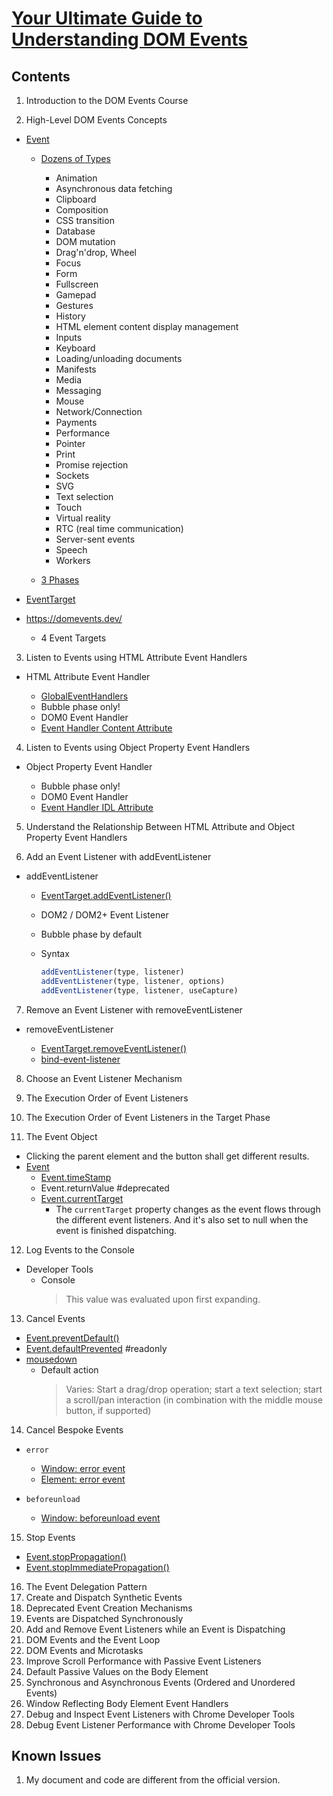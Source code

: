 # [Your Ultimate Guide to Understanding DOM Events](https://egghead.io/courses/your-ultimate-guide-to-understanding-dom-events-6c0c0d23)

## Contents

1. Introduction to the DOM Events Course

2. High-Level DOM Events Concepts

- [Event](https://developer.mozilla.org/en-US/docs/Web/API/Event)

  - [Dozens of Types](https://developer.mozilla.org/en-US/docs/Web/Events)

    - Animation
    - Asynchronous data fetching
    - Clipboard
    - Composition
    - CSS transition
    - Database
    - DOM mutation
    - Drag'n'drop, Wheel
    - Focus
    - Form
    - Fullscreen
    - Gamepad
    - Gestures
    - History
    - HTML element content display management
    - Inputs
    - Keyboard
    - Loading/unloading documents
    - Manifests
    - Media
    - Messaging
    - Mouse
    - Network/Connection
    - Payments
    - Performance
    - Pointer
    - Print
    - Promise rejection
    - Sockets
    - SVG
    - Text selection
    - Touch
    - Virtual reality
    - RTC (real time communication)
    - Server-sent events
    - Speech
    - Workers

  - [3 Phases](https://developer.mozilla.org/en-US/docs/Web/API/Event/eventPhase)

- [EventTarget](https://developer.mozilla.org/en-US/docs/Web/API/EventTarget)

- https://domevents.dev/

  - 4 Event Targets

3. Listen to Events using HTML Attribute Event Handlers

- HTML Attribute Event Handler

  - [GlobalEventHandlers](https://developer.mozilla.org/en-US/docs/Web/API/GlobalEventHandlers)
  - Bubble phase only!
  - DOM0 Event Handler
  - [Event Handler Content Attribute](https://html.spec.whatwg.org/multipage/webappapis.html#event-handler-content-attributes)

4. Listen to Events using Object Property Event Handlers

- Object Property Event Handler

  - Bubble phase only!
  - DOM0 Event Handler
  - [Event Handler IDL Attribute](https://html.spec.whatwg.org/multipage/webappapis.html#event-handler-idl-attributes)

5. Understand the Relationship Between HTML Attribute and Object Property Event Handlers

6. Add an Event Listener with addEventListener

- addEventListener

  - [EventTarget.addEventListener()](https://developer.mozilla.org/en-US/docs/Web/API/EventTarget/addEventListener)
  - DOM2 / DOM2+ Event Listener
  - Bubble phase by default
  - Syntax

    ```js
    addEventListener(type, listener)
    addEventListener(type, listener, options)
    addEventListener(type, listener, useCapture)
    ```

7. Remove an Event Listener with removeEventListener

- removeEventListener

  - [EventTarget.removeEventListener()](https://developer.mozilla.org/en-US/docs/Web/API/EventTarget/removeEventListener)
  - [bind-event-listener](https://github.com/alexreardon/bind-event-listener)

8. Choose an Event Listener Mechanism

9. The Execution Order of Event Listeners

10. The Execution Order of Event Listeners in the Target Phase

11. The Event Object

- Clicking the parent element and the button shall get different results.
- [Event](https://developer.mozilla.org/en-US/docs/Web/API/Event)
  - [Event.timeStamp](https://developer.mozilla.org/en-US/docs/Web/API/Event/timeStamp)
  - Event.returnValue #deprecated
  - [Event.currentTarget](https://developer.mozilla.org/en-US/docs/Web/API/Event/currentTarget)
    - The `currentTarget` property changes as the event flows through the different event listeners. And it's also set to null when the event is finished dispatching.

12. Log Events to the Console

- Developer Tools
  - Console
    > This value was evaluated upon first expanding.

13. Cancel Events

- [Event.preventDefault()](https://developer.mozilla.org/en-US/docs/Web/API/Event/preventDefault)
- [Event.defaultPrevented](https://developer.mozilla.org/en-US/docs/Web/API/Event/defaultPrevented) #readonly
- [mousedown](https://w3c.github.io/uievents/#event-type-mousedown)
  - Default action
    > Varies: Start a drag/drop operation; start a text selection; start a scroll/pan interaction (in combination with the middle mouse button, if supported)

14. Cancel Bespoke Events

- `error`

  - [Window: error event](https://developer.mozilla.org/en-US/docs/Web/API/Window/error_event)
  - [Element: error event](https://developer.mozilla.org/en-US/docs/Web/API/Element/error_event)

- `beforeunload`
  - [Window: beforeunload event](https://developer.mozilla.org/en-US/docs/Web/API/Window/beforeunload_event)

15. Stop Events

- [Event.stopPropagation()](https://developer.mozilla.org/en-US/docs/Web/API/Event/stopPropagation)
- [Event.stopImmediatePropagation()](https://developer.mozilla.org/en-US/docs/Web/API/Event/stopImmediatePropagation)

16. The Event Delegation Pattern
17. Create and Dispatch Synthetic Events
18. Deprecated Event Creation Mechanisms
19. Events are Dispatched Synchronously
20. Add and Remove Event Listeners while an Event is Dispatching
21. DOM Events and the Event Loop
22. DOM Events and Microtasks
23. Improve Scroll Performance with Passive Event Listeners
24. Default Passive Values on the Body Element
25. Synchronous and Asynchronous Events (Ordered and Unordered Events)
26. Window Reflecting Body Element Event Handlers
27. Debug and Inspect Event Listeners with Chrome Developer Tools
28. Debug Event Listener Performance with Chrome Developer Tools

## Known Issues

1. My document and code are different from the official version.
